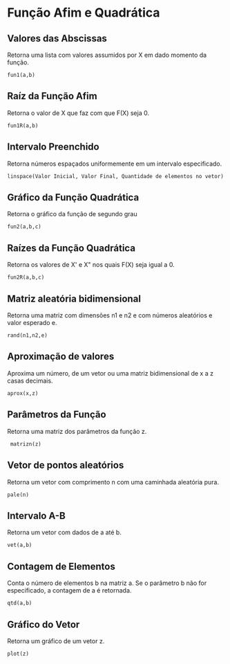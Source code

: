 # Função Afim e Quadrática

## Valores das Abscissas 
Retorna uma lista com valores assumidos por X em dado momento da função.
```
fun1(a,b)
``` 

## Raíz da Função Afim
Retorna o valor de X que faz com que F(X) seja 0.
```
fun1R(a,b)
```

## Intervalo Preenchido 
Retorna números espaçados uniformemente em um intervalo especificado.
```
linspace(Valor Inicial, Valor Final, Quantidade de elementos no vetor)
```

## Gráfico da Função Quadrática
Retorna o gráfico da função de segundo grau
```
fun2(a,b,c)
```

## Raízes da Função Quadrática
Retorna os valores de X' e X" nos quais F(X) seja igual a 0.
```
fun2R(a,b,c)
``` 

## Matriz aleatória bidimensional
Retorna uma matriz com dimensões n1 e n2 e com números aleatórios e valor esperado e.
```
rand(n1,n2,e)
```  
## Aproximação de valores
Aproxima um número, de um vetor ou uma matriz bidimensional de x a z casas decimais.
```
aprox(x,z)
```

## Parâmetros da Função
Retorna uma matriz dos parâmetros da função z.
```
 matrizn(z)
``` 

## Vetor de pontos aleatórios
Retorna um vetor com comprimento n com uma caminhada aleatória pura.
```
pale(n)
```

## Intervalo A-B
Retorna um vetor com dados de a até b.
```
vet(a,b)
```

## Contagem de Elementos
Conta o número de elementos b na matriz a. Se o parâmetro b não for especificado, a contagem de a é retornada.
```
qtd(a,b)
```

## Gráfico do Vetor 
Retorna um gráfico de um vetor z.
```
plot(z)
```